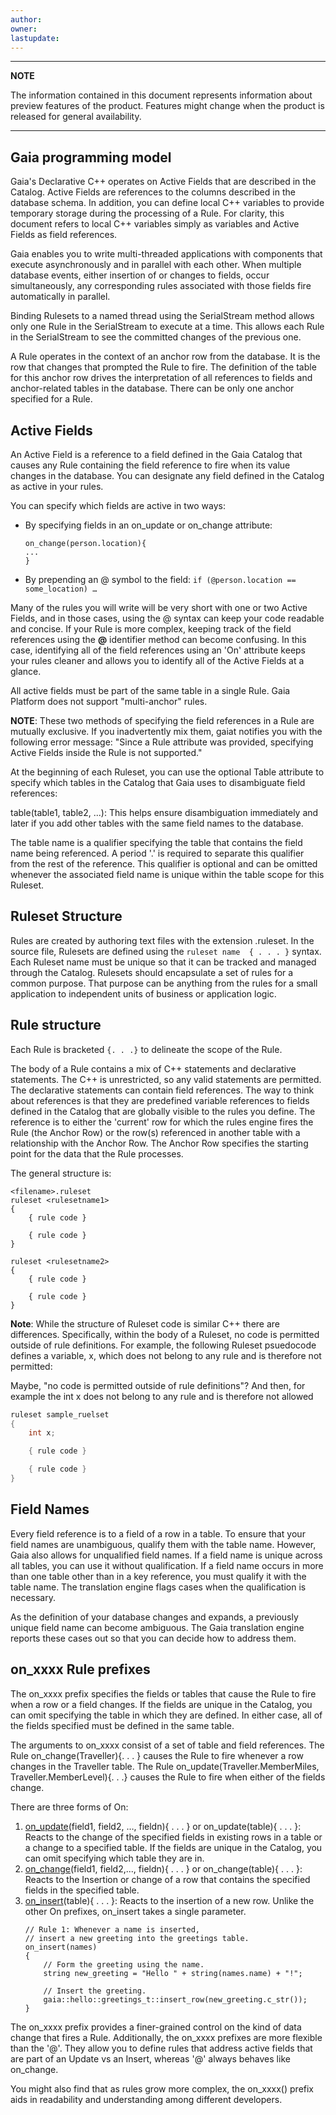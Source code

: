 ```yaml
---
author: 
owner: 
lastupdate: 
---
```


---

**NOTE**

The information contained in this document represents information about preview features of the product. Features might change when the product is released for general availability.

---

## Gaia programming model

Gaia's Declarative C++ operates on Active Fields that are described in the Catalog. Active Fields are references to the columns described in the database schema. In addition, you can define local C++ variables to provide temporary storage during the processing of a Rule. For clarity, this document refers to local C++ variables simply as variables and Active Fields as field references.

Gaia enables you to write multi-threaded applications with components that execute asynchronously and in parallel with each other. When multiple database events, either insertion of or changes to fields, occur simultaneously, any corresponding rules associated with those fields fire automatically in parallel.

Binding Rulesets to a named thread using the SerialStream method allows only one Rule in the SerialStream to execute at a time. This allows each Rule in the SerialStream to see the committed changes of the previous one.

A Rule operates in the context of an anchor row from the database. It is the row that changes that prompted the Rule to fire. The definition of the table for this anchor row drives the interpretation of all references to fields and anchor-related tables in the database. There can be only one anchor specified for a Rule. 

## Active Fields

An Active Field is a reference to a field defined in the Gaia Catalog that causes any Rule containing the field reference to fire when its value changes in the database. You can designate any field defined in the Catalog as active in your rules.

You can specify which fields are active in two ways:

- By specifying fields in an on_update or on_change attribute:
    ```
    on_change(person.location){
    ...
    }
    ```
- By prepending an @ symbol to the field: 
    `if (@person.location == some_location) …`

Many of the rules you will write will be very short with one or two Active Fields, and in those cases, using the @ syntax can keep your code readable and concise. If your Rule is more complex, keeping track of the field references using the **@** identifier method can become confusing. In this case, identifying all of the field references using an 'On' attribute keeps your rules cleaner and allows you to identify all of the Active Fields at a glance.

All active fields must be part of the same table in a single Rule. Gaia Platform does not support "multi-anchor" rules.

**NOTE**: These two methods of specifying the field references in a Rule are mutually exclusive. If you inadvertently mix them, gaiat notifies you with the following error message: "Since a Rule attribute was provided, specifying Active Fields inside the Rule is not supported."

At the beginning of each Ruleset, you can use the optional Table attribute to specify which tables in the Catalog that Gaia uses to disambiguate field references:

table(table1, table2, ...): This helps ensure disambiguation immediately and later if you add other tables with the same field names to the database.

The table name is a qualifier specifying the table that contains the field name being referenced. A period '.' is required to separate this qualifier from the rest of the reference. This qualifier is optional and can be omitted whenever the associated field name is unique within the table scope for this Ruleset.

## Ruleset Structure

Rules are created by authoring text files with the extension .ruleset. In the source file, Rulesets are defined using the `ruleset name  { . . . }` syntax. Each Ruleset name must be unique so that it can be tracked and managed through the Catalog. Rulesets should encapsulate a set of rules for a common purpose. That purpose can be anything from the rules for a small application to independent units of business or application logic.

## Rule structure

Each Rule is bracketed `{. . .}` to delineate the scope of the Rule.

The body of a Rule contains a mix of C++ statements and declarative statements. The C++ is unrestricted, so any valid statements are permitted. The declarative statements can contain field references. The way to think about references is that they are predefined variable references to fields defined in the Catalog that are globally visible to the rules you define. The reference is to either the 'current' row for which the rules engine fires the Rule (the Anchor Row) or the row(s) referenced in another table with a relationship with the Anchor Row. The Anchor Row specifies the starting point for the data that the Rule processes.

The general structure is:

```
<filename>.ruleset
ruleset <rulesetname1>
{
    { rule code }

    { rule code }
}

ruleset <rulesetname2>
{
    { rule code }

    { rule code } 
}
```

**Note**: While the structure of Ruleset code is similar C++ there are differences. Specifically, within the body of a Ruleset, no code is permitted outside of rule definitions. For example, the following Ruleset psuedocode defines a variable, x, which does not belong to any rule and is therefore not permitted:

Maybe, "no code is permitted outside of rule definitions"? And then, for example the int x does not belong to any rule and is therefore not allowed

```cpp
ruleset sample_ruelset
{
    int x;

    { rule code }

    { rule code }
}
```

## Field Names

Every field reference is to a field of a row in a table. To ensure that your field names are unambiguous, qualify them with the table name. However, Gaia also allows for unqualified field names.  If a field name is unique across all tables, you can use it without qualification. If a field name occurs in more than one table other than in a key reference, you must qualify it with the table name. The translation engine flags cases when the qualification is necessary.

As the definition of your database changes and expands, a previously unique field name can become ambiguous. The Gaia translation engine reports these cases out so that you can decide how to address them.

## on_xxxx Rule prefixes

The on_xxxx prefix specifies the fields or tables that cause the Rule to fire when a row or a field changes. If the fields are unique in the Catalog, you can omit specifying the table in which they are defined. In either case, all of the fields specified must be defined in the same table.

The arguments to on_xxxx consist of a set of table and field references. The Rule on_change(Traveller){. . . } causes the Rule to fire whenever a row changes in the Traveller table. The Rule on_update(Traveller.MemberMiles, Traveller.MemberLevel){. . .} causes the Rule to fire when either of the fields change.

There are three forms of On:

1. [on_update](reference/declarative-on_update.md)(field1, field2, …, fieldn){ . . . }  or on_update(table){ . . . }: Reacts to the change of the specified fields in existing rows in a table or a change to a specified table. If the fields are unique in the Catalog, you can omit specifying which table they are in.
1. [on_change](reference/declarative-on_change.md)(field1, field2,..., fieldn){ . . . } or on_change(table){ . . . }: Reacts to the Insertion or change of a row that contains the specified fields in the specified table. 
1. [on_insert](reference/declarative-on_insert.md)(table){ . . . }: Reacts to the insertion of a new row. Unlike the other On prefixes, on_insert takes a single parameter. 
    ```
    // Rule 1: Whenever a name is inserted,
    // insert a new greeting into the greetings table.
    on_insert(names)
    {
        // Form the greeting using the name.
        string new_greeting = "Hello " + string(names.name) + "!";

        // Insert the greeting.
        gaia::hello::greetings_t::insert_row(new_greeting.c_str());
    }
    ```

The on_xxxx prefix provides a finer-grained control on the kind of data change that fires a Rule. Additionally, the on_xxxx prefixes are more flexible than the '@'. They allow you to define rules that address active fields that are part of an Update vs an Insert, whereas '@' always behaves like on_change.

You might also find that as rules grow more complex, the on_xxxx() prefix aids in readability and understanding among different developers.